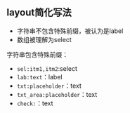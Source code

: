 ## layout简化写法

- 字符串不包含特殊前缀，被认为是label
- 数组被理解为select

字符串包含特殊前缀：

- `sel:itm1,itm2`:select
- `lab:text`：label
- `txt:placeholder`：text
- `txt_area:placeholder`：text
- `check:`：text